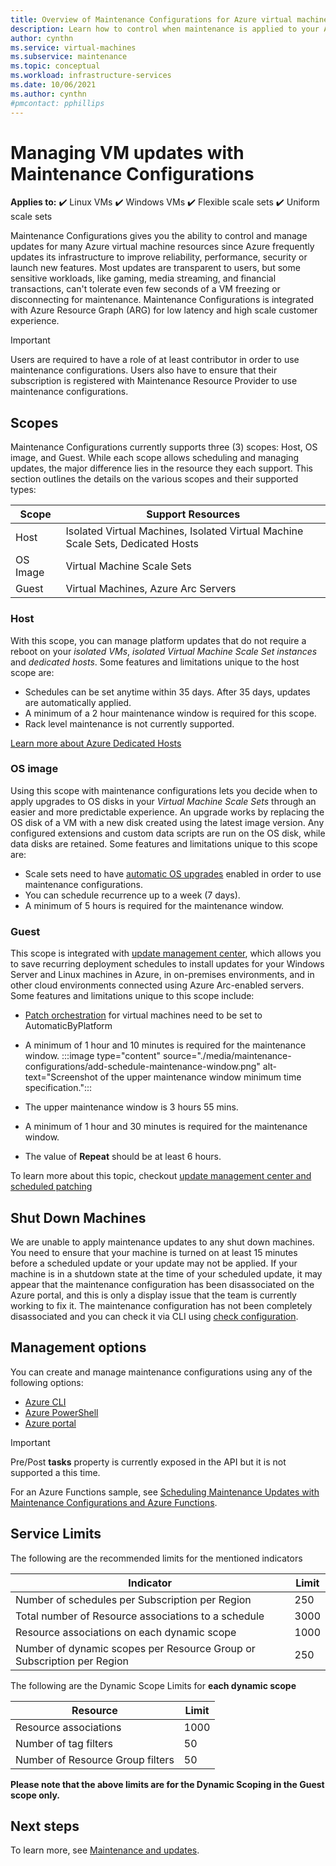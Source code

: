 ```yaml
---
title: Overview of Maintenance Configurations for Azure virtual machines
description: Learn how to control when maintenance is applied to your Azure VMs using Maintenance Control.
author: cynthn
ms.service: virtual-machines
ms.subservice: maintenance
ms.topic: conceptual
ms.workload: infrastructure-services
ms.date: 10/06/2021
ms.author: cynthn
#pmcontact: pphillips
---
```


# Managing VM updates with Maintenance Configurations

**Applies to:** :heavy_check_mark: Linux VMs :heavy_check_mark: Windows VMs :heavy_check_mark: Flexible scale sets :heavy_check_mark: Uniform scale sets

Maintenance Configurations gives you the ability to control and manage updates for many Azure virtual machine resources since Azure frequently updates its infrastructure to improve reliability, performance, security or launch new features. Most updates are transparent to users, but some sensitive workloads, like gaming, media streaming, and financial transactions, can't tolerate even few seconds of a VM freezing or disconnecting for maintenance. Maintenance Configurations is integrated with Azure Resource Graph (ARG) for low latency and high scale customer experience.

>[!IMPORTANT]
> Users are required to have a role of at least contributor in order to use maintenance configurations. Users also have to ensure that their subscription is registered with Maintenance Resource Provider to use maintenance configurations.

## Scopes

Maintenance Configurations currently supports three (3) scopes: Host, OS image, and Guest. While each scope allows scheduling and managing updates, the major difference lies in the resource they each support. This section outlines the details on the various scopes and their supported types:

| Scope    | Support Resources          |
|----------|----------------------------|
| Host     | Isolated Virtual Machines, Isolated Virtual Machine Scale Sets, Dedicated Hosts  |
| OS Image | Virtual Machine Scale Sets |
| Guest    | Virtual Machines, Azure Arc Servers |

### Host

With this scope, you can manage platform updates that do not require a reboot on your *isolated VMs*, *isolated Virtual Machine Scale Set instances* and *dedicated hosts*. Some features and limitations unique to the host scope are:

- Schedules can be set anytime within 35 days. After 35 days, updates are automatically applied.
- A minimum of a 2 hour maintenance window is required for this scope.
- Rack level maintenance is not currently supported.

[Learn more about Azure Dedicated Hosts](dedicated-hosts.md)

### OS image

Using this scope with maintenance configurations lets you decide when to apply upgrades to OS disks in your *Virtual Machine Scale Sets* through an easier and more predictable experience. An upgrade works by replacing the OS disk of a VM with a new disk created using the latest image version. Any configured extensions and custom data scripts are run on the OS disk, while data disks are retained. Some features and limitations unique to this scope are:

- Scale sets need to have [automatic OS upgrades](../virtual-machine-scale-sets/virtual-machine-scale-sets-automatic-upgrade.md) enabled in order to use maintenance configurations.
- You can schedule recurrence up to a week (7 days).
- A minimum of 5 hours is required for the maintenance window.

### Guest

This scope is integrated with [update management center](../update-center/overview.md), which allows you to save recurring deployment schedules to install updates for your Windows Server and Linux machines in Azure, in on-premises environments, and in other cloud environments connected using Azure Arc-enabled servers. Some features and limitations unique to this scope include:

- [Patch orchestration](automatic-vm-guest-patching.md#patch-orchestration-modes) for virtual machines need to be set to AutomaticByPlatform

- A minimum of 1 hour and 10 minutes is required for the maintenance window.
    :::image type="content" source="./media/maintenance-configurations/add-schedule-maintenance-window.png" alt-text="Screenshot of the upper maintenance window minimum time specification.":::

- The upper maintenance window is 3 hours 55 mins.
- A minimum of 1 hour and 30 minutes is required for the maintenance window.
- The value of **Repeat** should be at least 6 hours.

To learn more about this topic, checkout [update management center and scheduled patching](../update-center/scheduled-patching.md)

## Shut Down Machines

We are unable to apply maintenance updates to any shut down machines. You need to ensure that your machine is turned on at least 15 minutes before a scheduled update or your update may not be applied. If your machine is in a shutdown state at the time of your scheduled update, it may appear that the maintenance configuration has been disassociated on the Azure portal, and this is only a display issue that the team is currently working to fix it. The maintenance configuration has not been completely disassociated and you can check it via CLI using [check configuration](maintenance-configurations-cli.md#check-configuration).

## Management options

You can create and manage maintenance configurations using any of the following options:

- [Azure CLI](maintenance-configurations-cli.md)
- [Azure PowerShell](maintenance-configurations-powershell.md)
- [Azure portal](maintenance-configurations-portal.md)

>[!IMPORTANT]
> Pre/Post **tasks** property is currently exposed in the API but it is not supported a this time.

For an Azure Functions sample, see [Scheduling Maintenance Updates with Maintenance Configurations and Azure Functions](https://github.com/Azure/azure-docs-powershell-samples/tree/master/maintenance-auto-scheduler).

## Service Limits

The following are the recommended limits for the mentioned indicators

| Indicator    | Limit          |
|----------|----------------------------|
| Number of schedules per Subscription per Region     | 250  |
| Total number of Resource associations to a schedule | 3000 |
| Resource associations on each dynamic scope    | 1000 |
| Number of dynamic scopes per Resource Group or Subscription per Region     | 250  |

The following are the Dynamic Scope Limits for **each dynamic scope**

| Resource    | Limit          |
|----------|----------------------------|
| Resource associations     | 1000  |
| Number of tag filters | 50 |
| Number of Resource Group filters    | 50 |

**Please note that the above limits are for the Dynamic Scoping in the Guest scope only.**

## Next steps

To learn more, see [Maintenance and updates](maintenance-and-updates.md).
